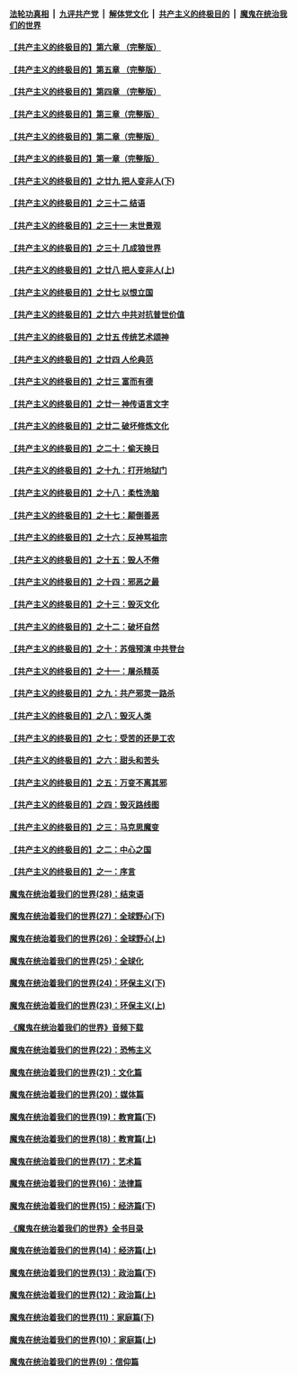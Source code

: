 ####  [法轮功真相](../../../../basic/blob/master/README.md?t=06061731) &nbsp;|&nbsp; [九评共产党](../../../../9ping.md/blob/master/README.md?t=06061731) &nbsp;|&nbsp; [解体党文化](../../../../jtdwh.md/blob/master/README.md?t=06061731)  &nbsp;|&nbsp; [共产主义的终极目的](../../../../gczydzjmd.md/blob/master/README.md?t=06061731) &nbsp;|&nbsp; [魔鬼在统治我们的世界](../../../../mgztzwmdsj.md/blob/master/README.md?t=06061731) 

#### [【共产主义的终极目的】第六章 （完整版）](../pages/nsc422/n11428913.md?t=06061731) 

#### [【共产主义的终极目的】第五章 （完整版）](../pages/nsc422/n11428912.md?t=06061731) 

#### [【共产主义的终极目的】第四章 （完整版）](../pages/nsc422/n11428907.md?t=06061731) 

#### [【共产主义的终极目的】第三章（完整版）](../pages/nsc422/n11428848.md?t=06061731) 

#### [【共产主义的终极目的】第二章（完整版）](../pages/nsc422/n11428831.md?t=06061731) 

#### [【共产主义的终极目的】第一章（完整版）](../pages/nsc422/n11417651.md?t=06061731) 

#### [【共产主义的终极目的】之廿九 把人变非人(下)](../pages/nsc422/n11344140.md?t=06061731) 

#### [【共产主义的终极目的】之三十二 结语](../pages/nsc422/n11360535.md?t=06061731) 

#### [【共产主义的终极目的】之三十一 末世景观](../pages/nsc422/n11351129.md?t=06061731) 

#### [【共产主义的终极目的】之三十 几成狼世界](../pages/nsc422/n11348280.md?t=06061731) 

#### [【共产主义的终极目的】之廿八 把人变非人(上)](../pages/nsc422/n11340492.md?t=06061731) 

#### [【共产主义的终极目的】之廿七 以恨立国](../pages/nsc422/n11336944.md?t=06061731) 

#### [【共产主义的终极目的】之廿六 中共对抗普世价值](../pages/nsc422/n11324785.md?t=06061731) 

#### [【共产主义的终极目的】之廿五 传统艺术颂神](../pages/nsc422/n11296396.md?t=06061731) 

#### [【共产主义的终极目的】之廿四 人伦典范](../pages/nsc422/n11296397.md?t=06061731) 

#### [【共产主义的终极目的】之廿三 富而有德](../pages/nsc422/n11283598.md?t=06061731) 

#### [【共产主义的终极目的】之廿一 神传语言文字](../pages/nsc422/n11263265.md?t=06061731) 

#### [【共产主义的终极目的】之廿二 破坏修炼文化](../pages/nsc422/n11245728.md?t=06061731) 

#### [【共产主义的终极目的】之二十：偷天换日](../pages/nsc422/n11238846.md?t=06061731) 

#### [【共产主义的终极目的】之十九：打开地狱门](../pages/nsc422/n11206376.md?t=06061731) 

#### [【共产主义的终极目的】之十八：柔性洗脑](../pages/nsc422/n11199994.md?t=06061731) 

#### [【共产主义的终极目的】之十七：颠倒善恶](../pages/nsc422/n11179782.md?t=06061731) 

#### [【共产主义的终极目的】之十六：反神骂祖宗](../pages/nsc422/n11166798.md?t=06061731) 

#### [【共产主义的终极目的】之十五：毁人不倦](../pages/nsc422/n11166792.md?t=06061731) 

#### [【共产主义的终极目的】之十四：邪恶之最](../pages/nsc422/n11150249.md?t=06061731) 

#### [【共产主义的终极目的】之十三：毁灭文化](../pages/nsc422/n11135227.md?t=06061731) 

#### [【共产主义的终极目的】之十二：破坏自然](../pages/nsc422/n11135214.md?t=06061731) 

#### [【共产主义的终极目的】之十：苏俄预演 中共登台](../pages/nsc422/n11118424.md?t=06061731) 

#### [【共产主义的终极目的】之十一：屠杀精英](../pages/nsc422/n11118442.md?t=06061731) 

#### [【共产主义的终极目的】之九：共产邪灵一路杀](../pages/nsc422/n11114139.md?t=06061731) 

#### [【共产主义的终极目的】之八：毁灭人类](../pages/nsc422/n11108503.md?t=06061731) 

#### [【共产主义的终极目的】之七：受苦的还是工农](../pages/nsc422/n11101809.md?t=06061731) 

#### [【共产主义的终极目的】之六：甜头和苦头](../pages/nsc422/n11096971.md?t=06061731) 

#### [【共产主义的终极目的】之五：万变不离其邪](../pages/nsc422/n11091285.md?t=06061731) 

#### [【共产主义的终极目的】之四：毁灭路线图](../pages/nsc422/n11086284.md?t=06061731) 

#### [【共产主义的终极目的】之三：马克思魔变](../pages/nsc422/n11061941.md?t=06061731) 

#### [【共产主义的终极目的】之二：中心之国](../pages/nsc422/n11047728.md?t=06061731) 

#### [【共产主义的终极目的】之一：序言](../pages/nsc422/n11086077.md?t=06061731) 

#### [魔鬼在统治着我们的世界(28)：结束语](../pages/nsc422/n10936246.md?t=06061731) 

#### [魔鬼在统治着我们的世界(27)：全球野心(下)](../pages/nsc422/n10928319.md?t=06061731) 

#### [魔鬼在统治着我们的世界(26)：全球野心(上)](../pages/nsc422/n10900318.md?t=06061731) 

#### [魔鬼在统治着我们的世界(25)：全球化](../pages/nsc422/n10788205.md?t=06061731) 

#### [魔鬼在统治着我们的世界(24)：环保主义(下)](../pages/nsc422/n10695307.md?t=06061731) 

#### [魔鬼在统治着我们的世界(23)：环保主义(上)](../pages/nsc422/n10688613.md?t=06061731) 

#### [《魔鬼在统治着我们的世界》音频下载](../pages/nsc422/n10635553.md?t=06061731) 

#### [魔鬼在统治着我们的世界(22)：恐怖主义](../pages/nsc422/n10614727.md?t=06061731) 

#### [魔鬼在统治着我们的世界(21)：文化篇](../pages/nsc422/n10597706.md?t=06061731) 

#### [魔鬼在统治着我们的世界(20)：媒体篇](../pages/nsc422/n10586579.md?t=06061731) 

#### [魔鬼在统治着我们的世界(19)：教育篇(下)](../pages/nsc422/n10564808.md?t=06061731) 

#### [魔鬼在统治着我们的世界(18)：教育篇(上)](../pages/nsc422/n10526970.md?t=06061731) 

#### [魔鬼在统治着我们的世界(17)：艺术篇](../pages/nsc422/n10499093.md?t=06061731) 

#### [魔鬼在统治着我们的世界(16)：法律篇](../pages/nsc422/n10485969.md?t=06061731) 

#### [魔鬼在统治着我们的世界(15)：经济篇(下)](../pages/nsc422/n10469975.md?t=06061731) 

#### [《魔鬼在统治着我们的世界》全书目录](../pages/nsc422/n10464261.md?t=06061731) 

#### [魔鬼在统治着我们的世界(14)：经济篇(上)](../pages/nsc422/n10457370.md?t=06061731) 

#### [魔鬼在统治着我们的世界(13)：政治篇(下)](../pages/nsc422/n10448270.md?t=06061731) 

#### [魔鬼在统治着我们的世界(12)：政治篇(上)](../pages/nsc422/n10444576.md?t=06061731) 

#### [魔鬼在统治着我们的世界(11)：家庭篇(下)](../pages/nsc422/n10440961.md?t=06061731) 

#### [魔鬼在统治着我们的世界(10)：家庭篇(上)](../pages/nsc422/n10435448.md?t=06061731) 

#### [魔鬼在统治着我们的世界(9)：信仰篇](../pages/nsc422/n10432159.md?t=06061731) 

